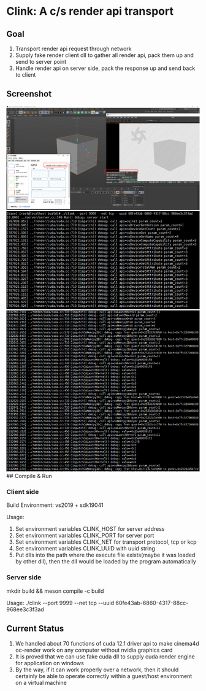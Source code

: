 # Clink: A c/s render api transport

## Goal
1. Transport render api request through network
2. Supply fake render client dll to gather all render api, pack them up and send to server point
3. Handle render api on server side, pack the response up and send back to client

## Screenshot
<img src="./docs/client.png" width="640">

<img src="./docs/server-2.png" width="640">
<img src="./docs/server-1.png" width="640">
## Compile & Run

### Client side
Build Environment: vs2019 + sdk19041

Usage:
1. Set environment variables CLINK_HOST for server address
2. Set environment variables CLINK_PORT for server port
3. Set environment variables CLINK_NET for transport protocol, tcp or kcp
4. Set environment variables CLINK_UUID with uuid string
5. Put dlls into the path where the execute file exists(maybe it was loaded by other dll), then the dll would be loaded by the program automatically

### Server side
mkdir build && meson compile -c build

Usage:
./clink --port 9999 --net tcp --uuid 60fe43ab-6860-4317-88cc-968ee3c3f3ad

## Current Status
1. We handled about 70 functions of cuda 12.1 driver api to make cinema4d oc-render work on any computer without nvidia graphics card
2. It is proved that we can use fake cuda dll to supply cuda render engine for application on windows
3. By the way, if it can work properly over a network, then it should certainly be able to operate correctly within a guest/host environment on a virtual machine
